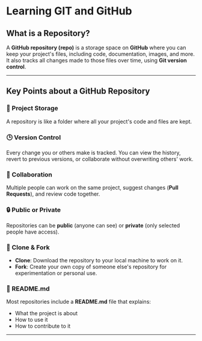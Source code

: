 # Learning GIT and GitHub

## What is a Repository?

A **GitHub repository (repo)** is a storage space on **GitHub** where you can keep your project's files, including code, documentation, images, and more. It also tracks all changes made to those files over time, using **Git version control**.

---

## Key Points about a GitHub Repository

### 📁 Project Storage
A repository is like a folder where all your project's code and files are kept.

### 🕒 Version Control
Every change you or others make is tracked. You can view the history, revert to previous versions, or collaborate without overwriting others' work.

### 🤝 Collaboration
Multiple people can work on the same project, suggest changes (**Pull Requests**), and review code together.

### 🔒 Public or Private
Repositories can be **public** (anyone can see) or **private** (only selected people have access).

### 🔄 Clone & Fork
- **Clone**: Download the repository to your local machine to work on it.
- **Fork**: Create your own copy of someone else's repository for experimentation or personal use.

### 📝 README.md
Most repositories include a **README.md** file that explains:
- What the project is about
- How to use it
- How to contribute to it

---
